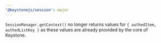 ```yaml
---
'@keystonejs/session': major
---
```


`SessionManager.getContext()` no longer returns values for `{ authedItem, authedListKey }` as these values are already provided by the core of Keystone.
